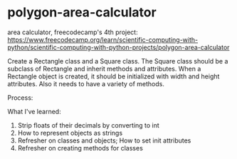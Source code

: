 # polygon-area-calculator
area calculator, freecodecamp's 4th project: https://www.freecodecamp.org/learn/scientific-computing-with-python/scientific-computing-with-python-projects/polygon-area-calculator

Create a Rectangle class and a Square class. The Square class should be a subclass of Rectangle and inherit methods and attributes.
When a Rectangle object is created, it should be initialized with width and height attributes. Also it needs to have a variety of methods.

Process:

What I've learned:
1. Strip floats of their decimals by converting to int
2. How to represent objects as strings
3. Refresher on classes and objects; How to set init attributes
4. Refresher on creating methods for classes